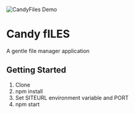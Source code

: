 ![CandyFiles Demo](https://candyfiles.co/image/F7q4ulikB)

# Candy fILES

A gentle file manager application

## Getting Started

 1. Clone
 2. npm install
 3. Set SITEURL environment variable and PORT
 4. npm start

